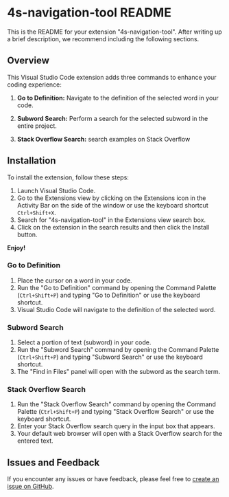 # 4s-navigation-tool README

This is the README for your extension "4s-navigation-tool". After writing up a brief description, we recommend including the following sections.

## Overview

This Visual Studio Code extension adds three commands to enhance your coding experience:

1. **Go to Definition:** Navigate to the definition of the selected word in your code.

2. **Subword Search:** Perform a search for the selected subword in the entire project.

3. **Stack Overflow Search:** search examples on Stack Overflow

## Installation

To install the extension, follow these steps:

1. Launch Visual Studio Code.
2. Go to the Extensions view by clicking on the Extensions icon in the Activity Bar on the side of the window or use the keyboard shortcut `Ctrl+Shift+X`.
3. Search for "4s-navigation-tool" in the Extensions view search box.
4. Click on the extension in the search results and then click the Install button.

**Enjoy!**

### Go to Definition

1. Place the cursor on a word in your code.
2. Run the "Go to Definition" command by opening the Command Palette (`Ctrl+Shift+P`) and typing "Go to Definition" or use the keyboard shortcut.
3. Visual Studio Code will navigate to the definition of the selected word.

### Subword Search

1. Select a portion of text (subword) in your code.
2. Run the "Subword Search" command by opening the Command Palette (`Ctrl+Shift+P`) and typing "Subword Search" or use the keyboard shortcut.
3. The "Find in Files" panel will open with the subword as the search term.

### Stack Overflow Search

1. Run the "Stack Overflow Search" command by opening the Command Palette (`Ctrl+Shift+P`) and typing "Stack Overflow Search" or use the keyboard shortcut.
2. Enter your Stack Overflow search query in the input box that appears.
3. Your default web browser will open with a Stack Overflow search for the entered text.
## Issues and Feedback

If you encounter any issues or have feedback, please feel free to [create an issue on GitHub](https://github.com/STEPHENDIAS10/4s-navigation-tool/issues).


